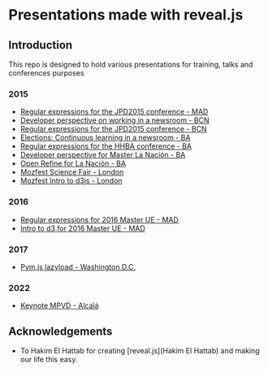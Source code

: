 Presentations made with reveal.js
=================================

## Introduction

This repo is designed to hold various presentations for training,
 talks and conferences purposes

### 2015
* [Regular expressions for the JPD2015 conference - MAD][jpd2015-1]
* [Developer perspective on working in a newsroom - BCN][jpd2015-2]
* [Regular expressions for the JPD2015 conference - BCN][jpd2015-3]
* [Elections: Continuous learning in a newsroom - BA][hhba2015-1]
* [Regular expressions for the HHBA conference - BA][hhba2015-2]
* [Developer perspective for Master La Nación - BA][masterLN2015]
* [Open Refine for La Nación - BA][LNtraining2015_1]
* [Mozfest Science Fair - London][mozfest1]
* [Mozfest Intro to d3js - London][mozfest2]

### 2016
* [Regular expressions for 2016 Master UE - MAD][master2016-1]
* [Intro to d3 for 2016 Master UE - MAD][master2016-2]

### 2017
* [Pym.js lazyload - Washington D.C.][skillshare-npr-1]

### 2022
* [Keynote MPVD - Alcalá][keynote-mpvd-2022]

## Acknowledgements

* To Hakim El Hattab for creating [reveal.js](Hakim El Hattab) and making our life this easy. 

[jpd2015-1]: http://www.juanelosua.com/presentations/2015/20150604-jpd2015-regexp/
[jpd2015-2]: http://www.juanelosua.com/presentations/2015/20150605-jpd2015-coloquio/
[jpd2015-3]: http://www.juanelosua.com/presentations/2015/20150606-jpd2015-regexp/
[hhba2015-1]: http://www.juanelosua.com/presentations/2015/20150828-hhba2015-keynote/
[hhba2015-2]: http://www.juanelosua.com/presentations/2015/20150828-hhba2015-regexp/
[masterLN2015]: http://www.juanelosua.com/presentations/2015/20150916-masterLN-perspectiva/
[LNtraining2015_1]: http://www.juanelosua.com/presentations/2015/20150923-lanacion-refine/
[mozfest1]: http://www.juanelosua.com/presentations/2015/20151106-mozfest-sciencefair/
[mozfest2]: http://www.juanelosua.com/presentations/2015/20151107-mozfest-d3/
[master2016-1]: http://www.juanelosua.com/presentations/2016/20160314-masterUE-regexp/
[master2016-2]: http://www.juanelosua.com/presentations/2016/20160315-masterUE-d3/
[skillshare-npr-1]: http://www.juanelosua.com/presentations/2017/20170723-pym-lazyload/
[keynote-mpvd-2022]: http://www.juanelosua.com/presentations/2022/20220613-mpvd-keynote/

